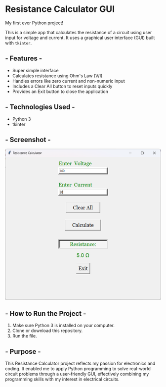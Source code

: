 # Resistance Calculator GUI

My first ever Python project!

This is a simple app that calculates the resistance of a circuit using user input for voltage and current. It uses a graphical user interface (GUI) built with `tkinter`.

## - Features -
- Super simple interface
- Calculates resistance using Ohm's Law (V/I)
- Handles errors like zero current and non-numeric input
- Includes a Clear All button to reset inputs quickly
- Provides an Exit button to close the application

## - Technologies Used -
- Python 3
- tkinter

## - Screenshot -
![Screenshot](project_screenshot.png)

## - How to Run the Project -
1. Make sure Python 3 is installed on your computer.
2. Clone or download this repository.
3. Run the file.
   
## - Purpose -
This Resistance Calculator project reflects my passion for electronics and coding. It enabled me to apply Python programming to solve real-world circuit problems through a user-friendly GUI, effectively combining my programming skills with my interest in electrical circuits.
